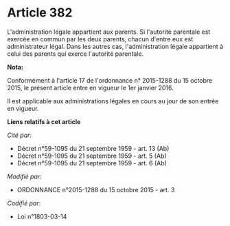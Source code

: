 # Article 382

L'administration légale appartient aux parents. Si l'autorité parentale est exercée en commun par les deux parents, chacun
d'entre eux est administrateur légal. Dans les autres cas, l'administration légale appartient à celui des parents qui exerce
l'autorité parentale.

**Nota:**

Conformément à l'article 17 de l'ordonnance n° 2015-1288 du 15 octobre 2015, le présent article entre en vigueur le 1er
janvier 2016.

Il est applicable aux administrations légales en cours au jour de son entrée en vigueur.

**Liens relatifs à cet article**

_Cité par_:

  - Décret n°59-1095 du 21 septembre 1959 - art. 13 (Ab)
  - Décret n°59-1095 du 21 septembre 1959 - art. 5 (Ab)
  - Décret n°59-1095 du 21 septembre 1959 - art. 6 (Ab)

_Modifié par_:

  - ORDONNANCE n°2015-1288 du 15 octobre 2015 - art. 3

_Codifié par_:

  - Loi n°1803-03-14
